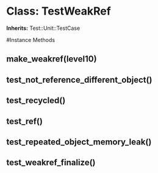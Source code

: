 # Class: TestWeakRef
**Inherits:** Test::Unit::TestCase
    




#Instance Methods
## make_weakref(level10) [](#method-i-make_weakref)

## test_not_reference_different_object() [](#method-i-test_not_reference_different_object)

## test_recycled() [](#method-i-test_recycled)

## test_ref() [](#method-i-test_ref)

## test_repeated_object_memory_leak() [](#method-i-test_repeated_object_memory_leak)

## test_weakref_finalize() [](#method-i-test_weakref_finalize)

